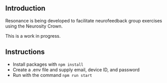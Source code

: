## Introduction

Resonance is being developed to facilitate neurofeedback group exercises using the Neurosity Crown.

This is a work in progress.

## Instructions

- Install packages with `npm install`
- Create a .env file and supply email, device ID, and password
- Run with the command `npm run start`
